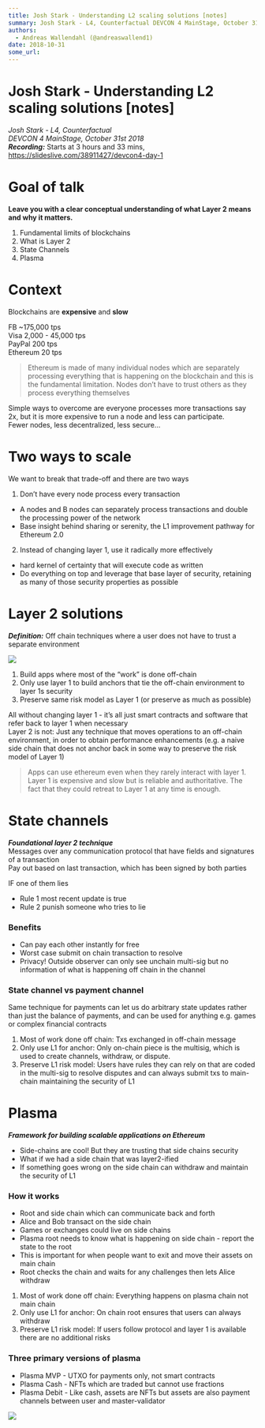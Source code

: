 ```yaml
---
title: Josh Stark - Understanding L2 scaling solutions [notes]
summary: Josh Stark - L4, Counterfactual DEVCON 4 MainStage, October 31st 2018 Recording- Starts at 3 hours and 33 mins, https-//slideslive.com/38911427/devcon4-day-1 Goal of talk Leave you with a clear conceptual understanding of what Layer 2 means and why it matters. Fundamental limits of blockchains What is Layer 2 State Channels Plasma Context Blockchains are expensive and slow FB ~175,000 tps Visa 2,000 - 45,000 tps PayPal 200 tps Ethereum 20 tps Ethereum is made of many individual nodes which are s
authors:
  - Andreas Wallendahl (@andreaswallend1)
date: 2018-10-31
some_url: 
---
```


# Josh Stark - Understanding L2 scaling solutions [notes]

_Josh Stark - L4, Counterfactual_  
_DEVCON 4 MainStage, October 31st 2018_  
**_Recording:_** Starts at 3 hours and 33 mins, https://slideslive.com/38911427/devcon4-day-1

# Goal of talk
**Leave you with a clear conceptual understanding of what Layer 2 means and why it matters.**

1. Fundamental limits of blockchains
2. What is Layer 2
3. State Channels
4. Plasma

# Context
Blockchains are **expensive** and **slow**

FB ~175,000 tps  
Visa 2,000 - 45,000 tps  
PayPal 200 tps  
Ethereum 20 tps  

> Ethereum is made of many individual nodes which are separately processing everything that is happening on the blockchain and this is the fundamental limitation. Nodes don’t have to trust others as they process everything themselves

Simple ways to overcome are everyone processes more transactions say 2x, but it is more expensive to run a node and less can participate.  
Fewer nodes, less decentralized, less secure… 

# Two ways to scale
We want to break that trade-off and there are two ways  
1) Don’t have every node process every transaction
 - A nodes and B nodes can separately process transactions and double the processing power of the network
 - Base insight behind sharing or serenity, the L1 improvement pathway for Ethereum 2.0

2) Instead of changing layer 1, use it radically more effectively
 - hard kernel of certainty that will execute code as written
 - Do everything on top and leverage that base layer of security, retaining as many of those security properties as possible 

# Layer 2 solutions
**_Definition:_** Off chain techniques where a user does not have to trust a separate environment  

![](https://api.beta.kauri.io:443/ipfs/QmRAyKuDDWADM3zCSjVWcukZy2Xsxmq3FiSxSvjNHyoysK)

1. Build apps where most of the “work” is done off-chain
2. Only use layer 1 to build anchors that tie the off-chain environment to layer 1s security 
3. Preserve same risk model as Layer 1 (or preserve as much as possible)

All without changing layer 1 - it’s all just smart contracts and software that refer back to layer 1 when necessary  
Layer 2 is not: Just any technique that moves operations to an off-chain environment, in order to obtain performance enhancements (e.g. a naive side chain that does not anchor back in some way to preserve the risk model of Layer 1) 

> Apps can use ethereum even when they rarely interact with layer 1. Layer 1 is expensive and slow but is reliable and authoritative. The fact that they could retreat to Layer 1 at any time is enough.  

# State channels
**_Foundational layer 2 technique_**  
Messages over any communication protocol that have fields and signatures of a transaction   
Pay out based on last transaction, which has been signed by both parties   

IF one of them lies 
 - Rule 1 most recent update is true
 - Rule 2 punish someone who tries to lie

### Benefits
 - Can pay each other instantly for free
 - Worst case submit on chain transaction to resolve
 - Privacy! Outside observer can only see unchain multi-sig but no information of what is happening off chain in the channel

### State channel vs payment channel 
Same technique for payments can let us do arbitrary state updates rather than just the balance of payments, and can be used for anything e.g. games or complex financial contracts

1. Most of work done off chain: Txs exchanged in off-chain message
2. Only use L1 for anchor: Only on-chain piece is the multisig, which is used to create channels, withdraw, or dispute.  
3. Preserve L1 risk model: Users have rules they can rely on that are coded in the multi-sig to resolve disputes and can always submit txs to main-chain maintaining the security of L1

# Plasma 
**_Framework for building scalable applications on Ethereum_**
 - Side-chains are cool! But they are trusting that side chains security 
 - What if we had a side chain that was layer2-ified
 - If something goes wrong on the side chain can withdraw and maintain the security of L1

### How it works
 - Root and side chain which can communicate back and forth  
 - Alice and Bob transact on the side chain  
 - Games or exchanges could live on side chains  
 - Plasma root needs to know what is happening on side chain - report the state to the root  
 - This is important for when people want to exit and move their assets on main chain  
 - Root checks the chain and waits for any challenges then lets Alice withdraw

1. Most of work done off chain: Everything happens on plasma chain not main chain
2. Only use L1 for anchor: On chain root ensures that users can always withdraw 
3. Preserve L1 risk model: If users follow protocol and layer 1 is available there are no additional risks

### Three primary versions of plasma

 - Plasma MVP - UTXO for payments only, not smart contracts
 - Plasma Cash - NFTs which are traded but cannot use fractions
 - Plasma Debit - Like cash, assets are NFTs but assets are also payment channels between user and master-validator

![](https://api.beta.kauri.io:443/ipfs/QmXmDuqP5eBbewstQRuNGr72HxacYx7RShrZkUerwABBSi)
